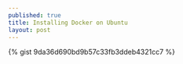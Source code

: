 ```yaml
---
published: true
title: Installing Docker on Ubuntu
layout: post
---
```

{% gist 9da36d690bd9b57c33fb3ddeb4321cc7 %}